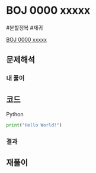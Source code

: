 # BOJ 0000 xxxxx
#분할정복 #재귀

[BOJ 0000 xxxxx](https://www.acmicpc.net/problem/0000)

## 문제해석


### 내 풀이




## 코드
Python
```python
print("Hello World!")
```

### 결과


## 재풀이